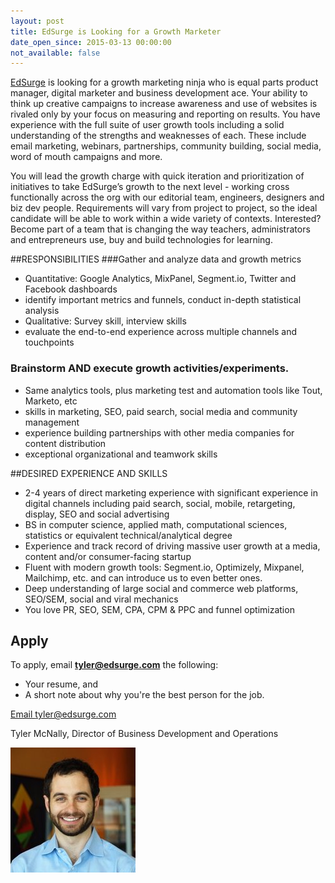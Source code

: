 ```yaml
---
layout: post
title: EdSurge is Looking for a Growth Marketer
date_open_since: 2015-03-13 00:00:00
not_available: false
---
```


[EdSurge](https://www.edsurge.com/jobs/growth-marketing-job-at-edsurge) is looking for a growth marketing ninja who is equal parts product manager, digital marketer and business development ace. Your ability to think up creative campaigns to increase awareness and use of websites is rivaled only by your focus on measuring and reporting on results. You have experience with the full suite of user growth tools including a solid understanding of the strengths and weaknesses of each. These include email marketing, webinars, partnerships, community building, social media, word of mouth campaigns and more.

<!--break-->

You will lead the growth charge with quick iteration and prioritization of initiatives to take EdSurge’s growth to the next level - working cross functionally across the org with our editorial team, engineers, designers and biz dev people. Requirements will vary from project to project, so the ideal candidate will be able to work within a wide variety of contexts. Interested? Become part of a team that is changing the way teachers, administrators and entrepreneurs use, buy and build technologies for learning.  


##RESPONSIBILITIES
###Gather and analyze data and growth metrics

* Quantitative: Google Analytics, MixPanel, Segment.io, Twitter and Facebook dashboards
* identify important metrics and funnels, conduct in-depth statistical analysis
* Qualitative: Survey skill, interview skills
* evaluate the end-to-end experience across multiple channels and touchpoints

### Brainstorm AND execute growth activities/experiments. 

* Same analytics tools, plus marketing test and automation tools like Tout, Marketo, etc
* skills in marketing, SEO, paid search, social media and community management
* experience building partnerships with other media companies for content distribution
* exceptional organizational and teamwork skills

##DESIRED EXPERIENCE AND SKILLS
* 2-4 years of direct marketing experience with significant experience in digital channels including paid search, social, mobile, retargeting, display, SEO and social advertising
* BS in computer science, applied math, computational sciences, statistics or equivalent technical/analytical degree
* Experience and track record of driving massive user growth at a media, content and/or consumer-facing startup
* Fluent with modern growth tools: Segment.io, Optimizely, Mixpanel, Mailchimp, etc. and can introduce us to even better ones.
* Deep understanding of large social and commerce web platforms, SEO/SEM, social and viral mechanics
* You love PR, SEO, SEM, CPA, CPM & PPC and funnel optimization

<!--musthaves-->

## Apply

To apply, email **tyler@edsurge.com** the following:

* Your resume, and
* A short note about why you're the best person for the job.

<a href="mailto:tyler@edsurge.com" class="button button-rounded button-primary button-large">Email tyler@edsurge.com</a>

Tyler McNally, Director of Business Development and Operations

<img src="/public/images/TylerMcNally.jpg" class="author" alt="Tyler McNally">

